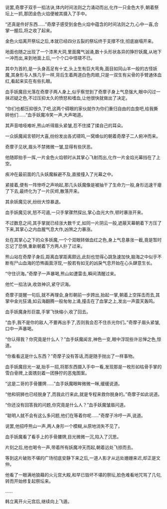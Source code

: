 
说罢,奇摩子双手一掐法诀,体内时间法则之力涌动而出,化作一只金色大手,朝着祭坛上一抓,那团金色火焰便被其摄入了手中。

“还真是件好东西……”奇摩子感受到金色火焰中蕴含的时间法则之力,心中一喜,合掌一握后,将之收了起来。

金色火焰离开祭坛之后,本就已经四分五裂的祭坛终于支撑不住,彻底崩塌开来。

地面也随之出现了一个漆黑大洞,里面魔气汹涌,数十头形状各异的狰狞妖魔,从地下一冲而出,来到地面上后,一个个口中怪啸不已。

其中为首的,是一头身高足有十丈,头上生有巨大弯角,面目如同山羊一般的古怪妖魔,其身形与人族几乎一样,背后生着两道白色肉翅,只是一双生有尖骨的手臂通体血红,看起来实在有些扎眼。

血手妖魔目光落在奇摩子两人身上,似乎察觉到了奇摩子身上气息强大,眼中闪过一抹迟疑之色,不过压抑太久的愤怒和嗜血,让他很快就做出了决定。

“你们也都压抑很久了吧,这两个碍眼的家伙就作为你们重归自由的血食吧,给我撕碎他们……”血手妖魔冷笑一声,大声喝道。

其声音喑哑难听,熊山听得眉头紧皱,忍不住揉了揉自己的耳朵。

一众妖魔闻言顿时大喜,纷纷发出各式啸鸣,一窝蜂似的朝着奇摩子二人俯冲而来。

奇摩子见状,眉头不禁微微一皱,显得有些厌恶。

他随即抬手一挥,一片金色火焰顿时从其掌心飞射而出,化作一片金焰光幕挡在了上空。

疾冲在最前面的几头妖魔躲避不及,直接撞入了光幕之中。

紧接着,便有一阵惨呼之声响起,那几头妖魔像是被抽干了生命力一般,身形迅速干瘪了下去,最终化为了一片灰烬,散落开来。

其余妖魔见状,纷纷大惊暴退。

血手妖魔见状,怒不可遏,一只手掌骤然探出,掌心血光大作,顿时暴涨开来。

不过数息之间,其手掌就已经涨大数千丈,如同一片阴云一般,遮蔽天幕朝着下方压了下来,其掌心之内血腥气息大作,凶煞之力暴涨。

处在其掌心之下的众多妖魔,一个个双眼转做血红之色,身上气息暴涨一截,竟是暂时忘记了恐惧,重新朝着下方两人扑了过来。

熊山站在奇摩子身后,距离血掌距离颇远,此刻也觉得心跳急速加快,脑海之中似乎不断有尸山血海的恐怖画面浮现,一股若有如无的凶戾气息开始在心头肆意生长。

“守住识海。”奇摩子一声暴喝,熊山如遭雷击,瞬间清醒过来。

他忙一掐法诀,收敛神识,紧守识海。

奇摩子提醒一句后,就不再理会,身形朝前一步跨出,抬起一掌,朝着上空挥击而去,其掌中金光狂涌,如云海翻腾一般匆匆上涌,撞击在了血掌之上,发出一声震天轰鸣。

血手妖魔身形巨震,手掌飞快缩小,收了回去。

“血手,我不是你的敌人,不要再出手了,否则我会忍不住杀光你们。”奇摩子眉头紧皱,口中一声暴喝。

“你认得我？你究竟是什么人？”血手妖魔闻言,神色一变,眼中浮现些许忌惮之色,惊道。

“你看看这是什么东西？”奇摩子没有答话,而是随手抛出了一样事物。

血手妖魔目光一凝,抬手一招,将那东西摄入手中一看,发现那是一枚形如枯骨手掌的雪白骨牌,上面镌刻着一团狰狞的恶鬼图案。

“这是二哥的手骨腰牌……”血手妖魔眼眸微微一眯,缓缓说道。

“他和铜狮也已经脱身了,而我此行来此,就是专程来救你脱身的。”奇摩子如此说道。

“你还没有回答我的问题,你究竟是什么人？”血手妖魔皱眉问道。

“聪明人就不会有这么多问题,他们在等着你呢……”奇摩子冷哼一声,说道。

说罢,他招呼熊山一声,两人身形一个模糊,从原地消失不见了。

血手妖魔看了看手上的手骨腰牌,目光微微一沉,陷入了沉思。

片刻之后,他也喝令一声,带着所有妖魔冲天而起,朝着远处飞掠而去。

等到这片破败不堪的广场彻底安静下来之后,一道人影才从远处姗姗来迟,却正是文仲。

他看了一眼满地狼藉的火元宫大殿,和早已毁坏不堪的祭坛,脸色难看地咒骂了几句,转而开始修复起祭坛来。

……

韩立离开火元宫后,继续向上飞遁。